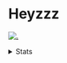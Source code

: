 # Heyzzz  

[![.](https://skillicons.dev/icons?i=js,java)](https://skillicons.dev)  

<details>
<summary>Stats</summary
<!--START_SECTION:waka-->

```txt
TypeScript        1 hr 11 mins    ████████▒░░░░░░░░░░░░░░░░   33.73 %
JSON              48 mins         █████▓░░░░░░░░░░░░░░░░░░░   23.25 %
CSS               36 mins         ████▒░░░░░░░░░░░░░░░░░░░░   17.33 %
JavaScript        27 mins         ███▒░░░░░░░░░░░░░░░░░░░░░   12.91 %
Java Properties   12 mins         █▓░░░░░░░░░░░░░░░░░░░░░░░   06.16 %
```

<!--END_SECTION:waka-->
</details>
